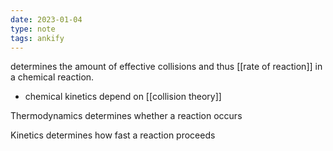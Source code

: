 ```yaml
---
date: 2023-01-04
type: note
tags: ankify 
---
```


determines the amount of effective collisions and thus [[rate of reaction]] in a chemical reaction.
- chemical kinetics depend on [[collision theory]]

Thermodynamics determines whether a reaction occurs

Kinetics determines how fast a reaction proceeds
